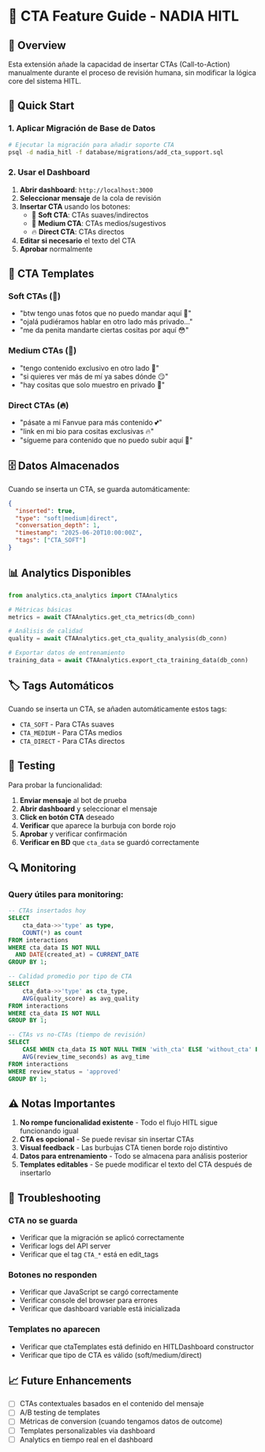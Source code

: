 # 🎯 CTA Feature Guide - NADIA HITL

## 📝 Overview

Esta extensión añade la capacidad de insertar CTAs (Call-to-Action) manualmente durante el proceso de revisión humana, sin modificar la lógica core del sistema HITL.

## 🚀 Quick Start

### 1. Aplicar Migración de Base de Datos

```bash
# Ejecutar la migración para añadir soporte CTA
psql -d nadia_hitl -f database/migrations/add_cta_support.sql
```

### 2. Usar el Dashboard

1. **Abrir dashboard**: `http://localhost:3000`
2. **Seleccionar mensaje** de la cola de revisión
3. **Insertar CTA** usando los botones:
   - 💬 **Soft CTA**: CTAs suaves/indirectos
   - 👀 **Medium CTA**: CTAs medios/sugestivos  
   - 🔥 **Direct CTA**: CTAs directos
4. **Editar si necesario** el texto del CTA
5. **Aprobar** normalmente

## 🎨 CTA Templates

### Soft CTAs (💬)
- "btw tengo unas fotos que no puedo mandar aquí 🙈"
- "ojalá pudiéramos hablar en otro lado más privado..."
- "me da penita mandarte ciertas cositas por aquí 😳"

### Medium CTAs (👀)
- "tengo contenido exclusivo en otro lado 👀"
- "si quieres ver más de mí ya sabes dónde 😏"
- "hay cositas que solo muestro en privado 🤫"

### Direct CTAs (🔥)
- "pásate a mi Fanvue para más contenido 💕"
- "link en mi bio para cositas exclusivas 🔥"
- "sígueme para contenido que no puedo subir aquí 🔞"

## 🗄️ Datos Almacenados

Cuando se inserta un CTA, se guarda automáticamente:

```json
{
  "inserted": true,
  "type": "soft|medium|direct",
  "conversation_depth": 1,
  "timestamp": "2025-06-20T10:00:00Z",
  "tags": ["CTA_SOFT"]
}
```

## 📊 Analytics Disponibles

```python
from analytics.cta_analytics import CTAAnalytics

# Métricas básicas
metrics = await CTAAnalytics.get_cta_metrics(db_conn)

# Análisis de calidad
quality = await CTAAnalytics.get_cta_quality_analysis(db_conn)

# Exportar datos de entrenamiento
training_data = await CTAAnalytics.export_cta_training_data(db_conn)
```

## 🏷️ Tags Automáticos

Cuando se inserta un CTA, se añaden automáticamente estos tags:

- `CTA_SOFT` - Para CTAs suaves
- `CTA_MEDIUM` - Para CTAs medios
- `CTA_DIRECT` - Para CTAs directos

## 🎯 Testing

Para probar la funcionalidad:

1. **Enviar mensaje** al bot de prueba
2. **Abrir dashboard** y seleccionar el mensaje
3. **Click en botón CTA** deseado
4. **Verificar** que aparece la burbuja con borde rojo
5. **Aprobar** y verificar confirmación
6. **Verificar en BD** que `cta_data` se guardó correctamente

## 🔍 Monitoring

### Query útiles para monitoring:

```sql
-- CTAs insertados hoy
SELECT 
    cta_data->>'type' as type,
    COUNT(*) as count
FROM interactions 
WHERE cta_data IS NOT NULL 
  AND DATE(created_at) = CURRENT_DATE
GROUP BY 1;

-- Calidad promedio por tipo de CTA
SELECT 
    cta_data->>'type' as cta_type,
    AVG(quality_score) as avg_quality
FROM interactions 
WHERE cta_data IS NOT NULL
GROUP BY 1;

-- CTAs vs no-CTAs (tiempo de revisión)
SELECT 
    CASE WHEN cta_data IS NOT NULL THEN 'with_cta' ELSE 'without_cta' END,
    AVG(review_time_seconds) as avg_time
FROM interactions 
WHERE review_status = 'approved'
GROUP BY 1;
```

## ⚠️ Notas Importantes

1. **No rompe funcionalidad existente** - Todo el flujo HITL sigue funcionando igual
2. **CTA es opcional** - Se puede revisar sin insertar CTAs
3. **Visual feedback** - Las burbujas CTA tienen borde rojo distintivo
4. **Datos para entrenamiento** - Todo se almacena para análisis posterior
5. **Templates editables** - Se puede modificar el texto del CTA después de insertarlo

## 🐛 Troubleshooting

### CTA no se guarda
- Verificar que la migración se aplicó correctamente
- Verificar logs del API server
- Verificar que el tag `CTA_*` está en edit_tags

### Botones no responden
- Verificar que JavaScript se cargó correctamente
- Verificar console del browser para errores
- Verificar que dashboard variable está inicializada

### Templates no aparecen
- Verificar que ctaTemplates está definido en HITLDashboard constructor
- Verificar que tipo de CTA es válido (soft/medium/direct)

## 📈 Future Enhancements

- [ ] CTAs contextuales basados en el contenido del mensaje
- [ ] A/B testing de templates
- [ ] Métricas de conversion (cuando tengamos datos de outcome)
- [ ] Templates personalizables via dashboard
- [ ] Analytics en tiempo real en el dashboard